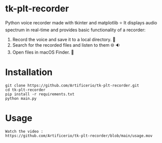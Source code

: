 # tk-plt-recorder
Python voice recorder made with tkinter and matplotlib :star:
It displays audio spectrum in real-time and provides basic functionality of a recorder:
1. Record the voice and save it to a local directory. :microphone:
2. Search for the recorded files and listen to them :globe_with_meridians: :sound:
3. Open files in macOS Finder. :open_file_folder:


# Installation
```
git clone https://github.com/Artificerio/tk-plt-recorder.git
cd tk-plt-recorder
pip install -r requirements.txt
python main.py
```
# Usage
```
Watch the video :
https://github.com/Artificerio/tk-plt-recorder/blob/main/usage.mov
```